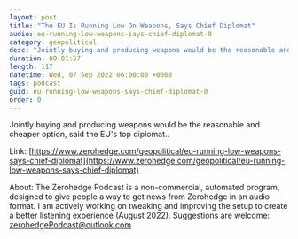 ```yaml
---
layout: post
title: "The EU Is Running Low On Weapons, Says Chief Diplomat"
audio: eu-running-low-weapons-says-chief-diplomat-0
category: geopolitical
desc: "Jointly buying and producing weapons would be the reasonable and cheaper option, said the EU's top diplomat.."
duration: 00:01:57
length: 117
datetime: Wed, 07 Sep 2022 06:00:00 +0000
tags: podcast
guid: eu-running-low-weapons-says-chief-diplomat-0
order: 0
---
```

Jointly buying and producing weapons would be the reasonable and cheaper option, said the EU's top diplomat..

Link: [https://www.zerohedge.com/geopolitical/eu-running-low-weapons-says-chief-diplomat](https://www.zerohedge.com/geopolitical/eu-running-low-weapons-says-chief-diplomat)

About: The Zerohedge Podcast is a non-commercial, automated program, designed to give people a way to get news from Zerohedge in an audio format.  I am actively working on tweaking and improving the setup to create a better listening experience (August 2022).  Suggestions are welcome: [zerohedgePodcast@outlook.com](mailto:zerohedgePodcast@outlook.com)